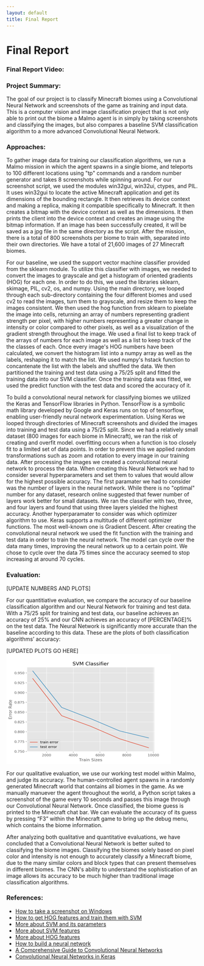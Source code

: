 ```yaml
---
layout: default
title: Final Report
---
```

Final Report
========

### Final Report Video:

### Project Summary:
The goal of our project is to classify Minecraft biomes using a Convolutional Neural Network and screenshots of the game as training and input data. This is a computer vision and image classification project that is not only able to print out the biome a Malmo agent is in simply by taking screenshots and classifying the images, but also compares a baseline SVM classification algorithm to a more advanced Convolutional Neural Network.

### Approaches:
To gather image data for training our classification algorithms, we run a Malmo mission in which the agent spawns in a single biome, and teleports to 100 different locations using "tp" commands and a random number generator and takes 8 screenshots while spinning around. For our screenshot script, we used the modules win32gui, win32ui, ctypes, and PIL. It uses win32gui to locate the active Minecraft application and get its dimensions of the bounding rectangle. It then retrieves its device context and making a replica, making it compatible specifically to Minecraft. It then creates a bitmap with the device context as well as the dimensions. It then prints the client into the device context and creates an image using the bitmap information. If an image has been successfully created, it will be saved as a jpg file in the same directory as the script. After the mission, there is a total of 800 screenshots per biome to train with, separated into their own directories. We have a total of 21,600 images of 27 Minecraft biomes.

For our baseline, we used the support vector machine classifier provided from the sklearn module. To utilize this classifier with images, we needed to convert the images to grayscale and get a histogram of oriented gradients (HOG) for each one. In order to do this, we used the libraries sklearn, skimage, PIL, cv2, os, and numpy. Using the main directory, we looped through each sub-directory containing the four different biomes and used cv2 to read the images, turn them to grayscale, and resize them to keep the images consistent. We then used the hog function from sklearn to pixelate the image into cells, returning an array of numbers representing gradient strength per pixel, with higher numbers representing a greater change in intensity or color compared to other pixels, as well as a visualization of the gradient strength throughout the image. We used a final list to keep track of the arrays of numbers for each image as well as a list to keep track of the the classes of each. Once every image's HOG numbers have been calculated, we convert the histogram list into a numpy array as well as the labels, reshaping it to match the list. We used numpy's hstack function to concantenate the list with the labels and shuffled the data. We then partitioned the training and test data using a 75/25 split and fitted the training data into our SVM classifier. Once the training data was fitted, we used the predict function with the test data and scored the accuracy of it.

To build a convolutional neural network for classifying biomes we utilized the Keras and TensorFlow libraries in Python. TensorFlow is a symbolic math library developed by Google and Keras runs on top of tensorflow, enabling user-friendly neural network experimentation. Using Keras we looped through directories of Minecraft screenshots and divided the images into training and test data using a 75/25 split. Since we had a relatively small dataset (800 images for each biome in Minecraft), we ran the risk of creating and overfit model. overfitting occurs when a function is too closely fit to a limited set of data points. In order to prevent this we applied random transformations such as zoom and rotation to every image in our training data. After processing the images we created a convolutional neural network to process the data. When creating this Neural Network we had to consider several hyperparameters and set them to values that would allow for the highest possible accuracy. The first paramater we had to consider was the number of layers in the neural network. While there is no "optimal" number for any dataset, research online suggested that fewer number of layers work better for small datasets. We ran the classifier with two, three, and four layers and found that using three layers yielded the highest accuracy. Another hyperparamater to consider was which optimizer algorithm to use. Keras supports a multitude of different optimizer functions. The most well-known one is Gradient Descent.   After creating the convolutional neural network we used the fit function with the training and test data in order to train the neural network. The model can cycle over the data many times, improving the neural network up to a certain point. We chose to cycle over the data 75 times since the accuracy seemed to stop increasing at around 70 cycles.

### Evaluation:
[UPDATE NUMBERS AND PLOTS]

For our quantitiative evaluation, we compare the accuracy of our baseline classification algorithm and our Neural Network for training and test data. With a 75/25 split for training and test data, our baseline achieves an accuracy of 25% and our CNN achieves an accuracy of [PERCENTAGE]% on the test data. The Neural Network is significantly more accurate than the baseline according to this data. These are the plots of both classification algorithms’ accuracy:

[UPDATED PLOTS GO HERE]
![](images/svmnew.png "SVM training and test error") 

For our qualitative evaluation, we use our working test model within Malmo, and judge its accuracy. The human-controlled agent spawns in a randomly generated Minecraft world that contains all biomes in the game. As we manually manuever the agent throughout the world, a Python script takes a screenshot of the game every 10 seconds and passes this image through our Convolutional Neural Network. Once classified, the biome guess is printed to the Minecraft chat bar. We can evaluate the accuracy of its guess by pressing “F3” within the Minecraft game to bring up the debug menu, which contains the biome information. 

After analyzing both qualitative and quantitative evaluations, we have concluded that a Convolutional Neural Network is better suited to classifying the biome images. Classifying the biomes solely based on pixel color and intensity is not enough to accurately classify a Minecraft biome, due to the many similar colors and block types that can present themselves in different biomes. The CNN's ability to understand the sophistication of an image allows its accuracy to be much higher than traditional image classification algorithms.

### References:
- [How to take a screenshot on Windows](https://stackoverflow.com/questions/19695214/python-screenshot-of-inactive-window-printwindow-win32gui)
- [How to get HOG features and train them with SVM](https://www.kaggle.com/manikg/training-svm-classifier-with-hog-features)
- [More about SVM and its parameters](https://www.hackerearth.com/blog/developers/simple-tutorial-svm-parameter-tuning-python-r/)
- [More about SVM features](https://medium.com/machine-learning-101/chapter-2-svm-support-vector-machine-theory-f0812effc72)
- [More about HOG features](https://www.learnopencv.com/histogram-of-oriented-gradients/)
- [How to build a neural network](https://towardsdatascience.com/building-a-convolutional-neural-network-cnn-in-keras-329fbbadc5f5)
- [A Comprehensive Guide to Convolutional Neural Networks](https://towardsdatascience.com/a-comprehensive-guide-to-convolutional-neural-networks-the-eli5-way-3bd2b1164a53)
- [Convolutional Neural Networks in Keras](https://towardsdatascience.com/building-a-convolutional-neural-network-cnn-in-keras-329fbbadc5f5)
